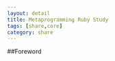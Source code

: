 ```yaml
---
layout: detail
title: Metaprogramming Ruby Study
tags: [share,core]
category: share
---
```


##Foreword





